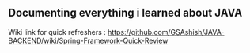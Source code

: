 Documenting everything i learned about JAVA
---
Wiki link for quick refreshers : https://github.com/GSAshish/JAVA-BACKEND/wiki/Spring-Framework-Quick-Review
